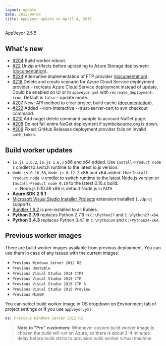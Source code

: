 ```yaml
---
layout: update
date: 2015-04-04
title: AppVeyor update on April 4, 2015
---
```


AppVeyor 2.5.5

## What's new

* [#204](https://github.com/appveyor/ci/issues/204) Build worker reboot.
* [#22](https://github.com/appveyor/ci/issues/22) Unzip artifacts before uploading to Azure Storage deployment ([documentation](/docs/deployment/azure-blob)).
* [#224](https://github.com/appveyor/ci/issues/224) Alternative implementation of FTP provider ([documentation](https://github.com/appveyor/ci/issues/224#issue-66229260)).
* [#218](https://github.com/appveyor/ci/issues/218) Delete and create scenario for Azure Cloud Service deployment provider - recreate Azure Cloud Service deployment instead of update. Could be enabled on UI or in `appveyor.yml` with `recreate_deployment: true`. Default is `false` - update mode.
* [#207](https://github.com/appveyor/ci/issues/207) New: API method to clear project build cache ([documentation](/docs/api/projects-builds#delete-project-build-cache)).
* [#222](https://github.com/appveyor/ci/issues/222) Added --non-interactive --trust-server-cert to svn checkout command.
* [#210](https://github.com/appveyor/ci/issues/210) Add nuget delete command sample to account NuGet page.
* [#208](https://github.com/appveyor/ci/issues/208) Do not fail entire NuGet deployment if symbolsource.org is down.
* [#209](https://github.com/appveyor/ci/issues/209) Fixed: GitHub Releases deployment provider fails on invalid `auth_token`.

## Build worker updates

* `io.js 1.6.2`, `io.js 1.6.3` x86 and x64 added. Use `Install-Product node 1` cmdlet to switch runtime to the latest io.js version.
* `Node.js 0.10.38`, `Node.js 0.12.2` x86 and x64 added. Use `Install-Product node 0` cmdlet to switch runtime to the latest Node.js version or `Install-Product node 0.10` to the latest 0.10.x build.
    * Node.js 0.10.38 x86 is default Node.js in `PATH`
* **Azure SDK 2.5.1**
* [Microsoft Visual Studio Installer Projects](https://visualstudiogallery.msdn.microsoft.com/9abe329c-9bba-44a1-be59-0fbf6151054d) extension installed (`.vdproj` support).
* [Bundler 1.9.2](https://rubygems.org/gems/bundler/versions/1.9.2) is pre-installed to all Rubies.
* **Python 2.7.9** replaces Python 2.7.8 in `C:\Python27` and `C:\Python27-x64`.
* **Python 3.4.3** replaces Python 3.4.1 in `C:\Python34` and `C:\Python34-x64`.

## Previous worker images

There are build worker images available from previous deployment. You can use them in case of any issues with the current images:

* `Previous Windows Server 2012 R2`
* `Previous Unstable`
* `Previous Visual Studio 2014 CTP4`
* `Previous Visual Studio 2015 CTP`
* `Previous Visual Studio 2015 CTP 6`
* `Previous Visual Studio 2015 Preview`
* `Previous MinGW`

You can select build worker image in OS dropdown on Environment tab of project settings or if you use `appveyor.yml`:

```yaml
os: Previous Windows Server 2012 R2
```

> **Note to "Pro" customers:** Whenever custom build worker image is chosen the build will run on Azure, so there is about 3-4 minutes delay before build starts to provision build worker virtual machine.
